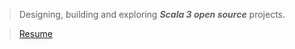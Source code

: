 >Designing, building and exploring ***Scala 3 open source*** projects.

<!--![Stats](https://github-readme-stats.vercel.app/api?username=objektwerks&show_icons=true&hide_border=true) -->

<!-- * Top annual commits:  ***14,537*** -->
<!-- * Top monthly commits: ***1,793*** -->

>[Resume](https://github.com/objektwerks/resume)

